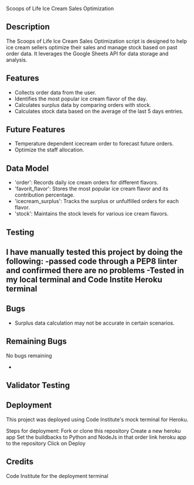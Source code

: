 Scoops of Life Ice Cream Sales Optimization

## Description
The Scoops of Life Ice Cream Sales Optimization script is designed to help ice cream sellers optimize their sales and manage stock based on past order data. It leverages the Google Sheets API for data storage and analysis.

## Features

- Collects order data from the user.
- Identifies the most popular ice cream flavor of the day.
- Calculates surplus data by comparing orders with stock.
- Calculates stock data based on the average of the last 5 days entries.

## Future Features

- Temperature dependent icecream order to forecast future orders. 
- Optimize the staff allocation.



## Data Model

- 'order': Records daily ice cream orders for different flavors.
- 'favorit_flavor': Stores the most popular ice cream flavor and its contribution percentage.
- 'icecream_surplus': Tracks the surplus or unfulfilled orders for each flavor.
- 'stock': Maintains the stock levels for various ice cream flavors.

## Testing
I have manually tested  this project by doing the following:
-passed code through a PEP8 linter and confirmed there are no problems
-Tested in my local terminal and Code Instite Heroku terminal
-


## Bugs

- Surplus data calculation may not be accurate in certain scenarios.

## Remaining Bugs

No bugs remaining

- 
## Validator Testing





## Deployment
This project was deployed using Code Institute's mock terminal for Heroku.

 Steps for deployment:
 Fork or clone this repository
 Create a new heroku app
 Set the buildbacks to Python and NodeJs in that order
 link heroku app to the repository
 Click on Deploy

 ## Credits
  Code Institute for the deployment terminal
  

